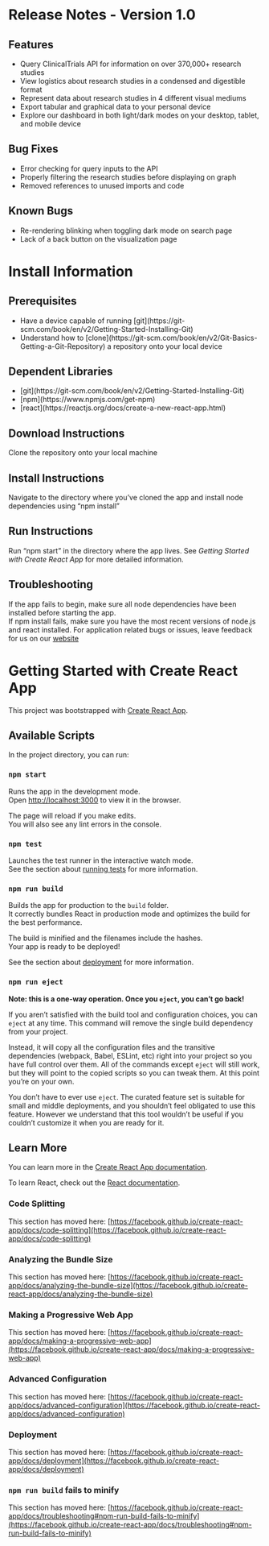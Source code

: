 # Release Notes - Version 1.0

## Features

<ul>
  <li>Query ClinicalTrials API for information on over 370,000+ research studies</li>
  <li>View logistics about research studies in a condensed and digestible format</li>
  <li>Represent data about research studies in 4 different visual mediums</li>
  <li>Export tabular and graphical data to your personal device</li>
  <li>Explore our dashboard in both light/dark modes on your desktop, tablet, and mobile device</li>
</ul>

## Bug Fixes

<ul>
  <li>Error checking for query inputs to the API</li>
  <li>Properly filtering the research studies before displaying on graph</li>
  <li>Removed references to unused imports and code</li>
</ul>

## Known Bugs 

<ul>

  <li>Re-rendering blinking when toggling dark mode on search page</li>
  <li>Lack of a back button on the visualization page</li>
</ul>

# Install Information

## Prerequisites
<ul>
  <li>Have a device capable of running [git](https://git-scm.com/book/en/v2/Getting-Started-Installing-Git)</li>
  <li>Understand how to [clone](https://git-scm.com/book/en/v2/Git-Basics-Getting-a-Git-Repository) a repository onto your local device</li>
</ul>

## Dependent Libraries
<ul>
  <li>[git](https://git-scm.com/book/en/v2/Getting-Started-Installing-Git)</li>
  <li>[npm](https://www.npmjs.com/get-npm)</li>
  <li>[react](https://reactjs.org/docs/create-a-new-react-app.html)</li>
</ul>

## Download Instructions
Clone the repository onto your local machine

## Install Instructions
Navigate to the directory where you’ve cloned the app and install node dependencies using “npm install”

## Run Instructions
Run “npm start” in the directory where the app lives. See _Getting Started with Create React App_ for more detailed information.

## Troubleshooting
If the app fails to begin, make sure all node dependencies have been installed before starting the app.  
If npm install fails, make sure you have the most recent versions of node.js and react installed.
For application related bugs or issues, leave feedback for us on our [website](https://studyfind.org/)

# Getting Started with Create React App

This project was bootstrapped with [Create React App](https://github.com/facebook/create-react-app).

## Available Scripts

In the project directory, you can run:

### `npm start`

Runs the app in the development mode.\
Open [http://localhost:3000](http://localhost:3000) to view it in the browser.

The page will reload if you make edits.\
You will also see any lint errors in the console.

### `npm test`

Launches the test runner in the interactive watch mode.\
See the section about [running tests](https://facebook.github.io/create-react-app/docs/running-tests) for more information.

### `npm run build`

Builds the app for production to the `build` folder.\
It correctly bundles React in production mode and optimizes the build for the best performance.

The build is minified and the filenames include the hashes.\
Your app is ready to be deployed!

See the section about [deployment](https://facebook.github.io/create-react-app/docs/deployment) for more information.

### `npm run eject`

**Note: this is a one-way operation. Once you `eject`, you can’t go back!**

If you aren’t satisfied with the build tool and configuration choices, you can `eject` at any time. This command will remove the single build dependency from your project.

Instead, it will copy all the configuration files and the transitive dependencies (webpack, Babel, ESLint, etc) right into your project so you have full control over them. All of the commands except `eject` will still work, but they will point to the copied scripts so you can tweak them. At this point you’re on your own.

You don’t have to ever use `eject`. The curated feature set is suitable for small and middle deployments, and you shouldn’t feel obligated to use this feature. However we understand that this tool wouldn’t be useful if you couldn’t customize it when you are ready for it.

## Learn More

You can learn more in the [Create React App documentation](https://facebook.github.io/create-react-app/docs/getting-started).

To learn React, check out the [React documentation](https://reactjs.org/).

### Code Splitting

This section has moved here: [https://facebook.github.io/create-react-app/docs/code-splitting](https://facebook.github.io/create-react-app/docs/code-splitting)

### Analyzing the Bundle Size

This section has moved here: [https://facebook.github.io/create-react-app/docs/analyzing-the-bundle-size](https://facebook.github.io/create-react-app/docs/analyzing-the-bundle-size)

### Making a Progressive Web App

This section has moved here: [https://facebook.github.io/create-react-app/docs/making-a-progressive-web-app](https://facebook.github.io/create-react-app/docs/making-a-progressive-web-app)

### Advanced Configuration

This section has moved here: [https://facebook.github.io/create-react-app/docs/advanced-configuration](https://facebook.github.io/create-react-app/docs/advanced-configuration)

### Deployment

This section has moved here: [https://facebook.github.io/create-react-app/docs/deployment](https://facebook.github.io/create-react-app/docs/deployment)

### `npm run build` fails to minify

This section has moved here: [https://facebook.github.io/create-react-app/docs/troubleshooting#npm-run-build-fails-to-minify](https://facebook.github.io/create-react-app/docs/troubleshooting#npm-run-build-fails-to-minify)
